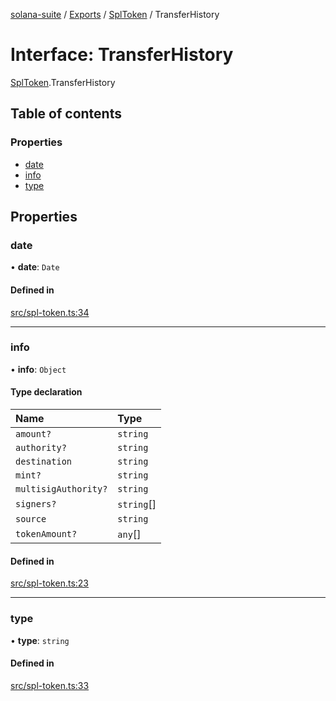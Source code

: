 [solana-suite](../README.md) / [Exports](../modules.md) / [SplToken](../modules/SplToken.md) / TransferHistory

# Interface: TransferHistory

[SplToken](../modules/SplToken.md).TransferHistory

## Table of contents

### Properties

- [date](SplToken.TransferHistory.md#date)
- [info](SplToken.TransferHistory.md#info)
- [type](SplToken.TransferHistory.md#type)

## Properties

### date

• **date**: `Date`

#### Defined in

[src/spl-token.ts:34](https://github.com/fukaoi/solana-suite/blob/368a1a5/src/spl-token.ts#L34)

___

### info

• **info**: `Object`

#### Type declaration

| Name | Type |
| :------ | :------ |
| `amount?` | `string` |
| `authority?` | `string` |
| `destination` | `string` |
| `mint?` | `string` |
| `multisigAuthority?` | `string` |
| `signers?` | `string`[] |
| `source` | `string` |
| `tokenAmount?` | `any`[] |

#### Defined in

[src/spl-token.ts:23](https://github.com/fukaoi/solana-suite/blob/368a1a5/src/spl-token.ts#L23)

___

### type

• **type**: `string`

#### Defined in

[src/spl-token.ts:33](https://github.com/fukaoi/solana-suite/blob/368a1a5/src/spl-token.ts#L33)
